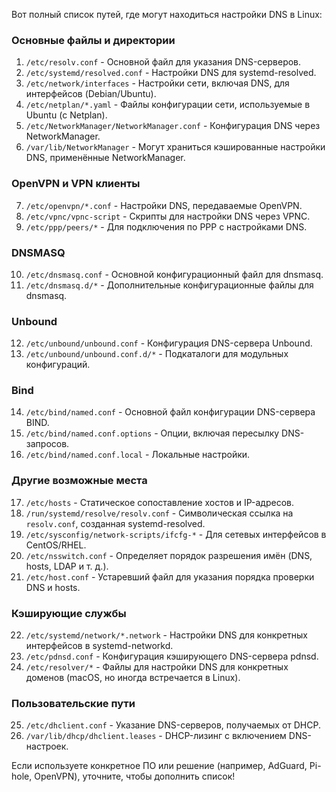 Вот полный список путей, где могут находиться настройки DNS в Linux:

### Основные файлы и директории
1. `/etc/resolv.conf` - Основной файл для указания DNS-серверов.
2. `/etc/systemd/resolved.conf` - Настройки DNS для systemd-resolved.
3. `/etc/network/interfaces` - Настройки сети, включая DNS, для интерфейсов (Debian/Ubuntu).
4. `/etc/netplan/*.yaml` - Файлы конфигурации сети, используемые в Ubuntu (с Netplan).
5. `/etc/NetworkManager/NetworkManager.conf` - Конфигурация DNS через NetworkManager.
6. `/var/lib/NetworkManager` - Могут храниться кэшированные настройки DNS, применённые NetworkManager.

### OpenVPN и VPN клиенты
7. `/etc/openvpn/*.conf` - Настройки DNS, передаваемые OpenVPN.
8. `/etc/vpnc/vpnc-script` - Скрипты для настройки DNS через VPNC.
9. `/etc/ppp/peers/*` - Для подключения по PPP с настройками DNS.

### DNSMASQ
10. `/etc/dnsmasq.conf` - Основной конфигурационный файл для dnsmasq.
11. `/etc/dnsmasq.d/*` - Дополнительные конфигурационные файлы для dnsmasq.

### Unbound
12. `/etc/unbound/unbound.conf` - Конфигурация DNS-сервера Unbound.
13. `/etc/unbound/unbound.conf.d/*` - Подкаталоги для модульных конфигураций.

### Bind
14. `/etc/bind/named.conf` - Основной файл конфигурации DNS-сервера BIND.
15. `/etc/bind/named.conf.options` - Опции, включая пересылку DNS-запросов.
16. `/etc/bind/named.conf.local` - Локальные настройки.

### Другие возможные места
17. `/etc/hosts` - Статическое сопоставление хостов и IP-адресов.
18. `/run/systemd/resolve/resolv.conf` - Символическая ссылка на `resolv.conf`, созданная systemd-resolved.
19. `/etc/sysconfig/network-scripts/ifcfg-*` - Для сетевых интерфейсов в CentOS/RHEL.
20. `/etc/nsswitch.conf` - Определяет порядок разрешения имён (DNS, hosts, LDAP и т. д.).
21. `/etc/host.conf` - Устаревший файл для указания порядка проверки DNS и hosts.

### Кэширующие службы
22. `/etc/systemd/network/*.network` - Настройки DNS для конкретных интерфейсов в systemd-networkd.
23. `/etc/pdnsd.conf` - Конфигурация кэширующего DNS-сервера pdnsd.
24. `/etc/resolver/*` - Файлы для настройки DNS для конкретных доменов (macOS, но иногда встречается в Linux).

### Пользовательские пути
25. `/etc/dhclient.conf` - Указание DNS-серверов, получаемых от DHCP.
26. `/var/lib/dhcp/dhclient.leases` - DHCP-лизинг с включением DNS-настроек.

Если используете конкретное ПО или решение (например, AdGuard, Pi-hole, OpenVPN), уточните, чтобы дополнить список!
